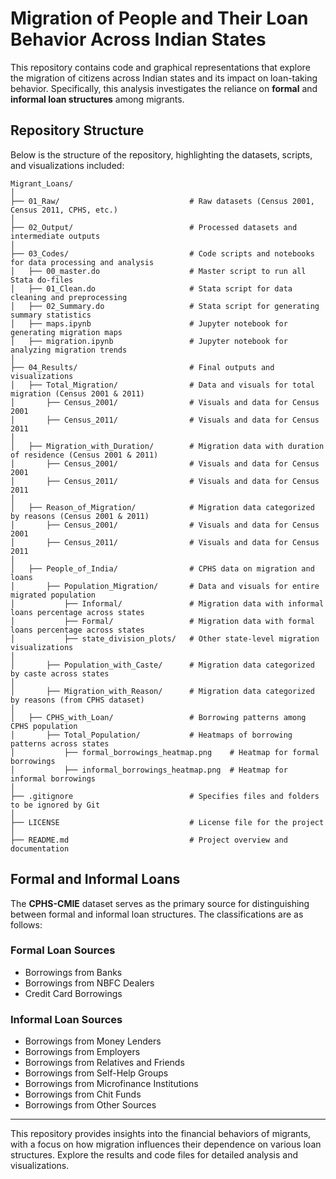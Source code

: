 # Migration of People and Their Loan Behavior Across Indian States

This repository contains code and graphical representations that explore the migration of citizens across Indian states and its impact on loan-taking behavior. Specifically, this analysis investigates the reliance on **formal** and **informal loan structures** among migrants.

## Repository Structure

Below is the structure of the repository, highlighting the datasets, scripts, and visualizations included:

```
Migrant_Loans/
│
├── 01_Raw/                             # Raw datasets (Census 2001, Census 2011, CPHS, etc.)
│
├── 02_Output/                          # Processed datasets and intermediate outputs
│
├── 03_Codes/                           # Code scripts and notebooks for data processing and analysis
│   ├── 00_master.do                    # Master script to run all Stata do-files
│   ├── 01_Clean.do                     # Stata script for data cleaning and preprocessing
│   ├── 02_Summary.do                   # Stata script for generating summary statistics
│   ├── maps.ipynb                      # Jupyter notebook for generating migration maps
│   ├── migration.ipynb                 # Jupyter notebook for analyzing migration trends
│
├── 04_Results/                         # Final outputs and visualizations
│   ├── Total_Migration/                # Data and visuals for total migration (Census 2001 & 2011)
│       ├── Census_2001/                # Visuals and data for Census 2001
│       ├── Census_2011/                # Visuals and data for Census 2011
│
│   ├── Migration_with_Duration/        # Migration data with duration of residence (Census 2001 & 2011)
│       ├── Census_2001/                # Visuals and data for Census 2001
│       ├── Census_2011/                # Visuals and data for Census 2011
│
│   ├── Reason_of_Migration/            # Migration data categorized by reasons (Census 2001 & 2011)
│       ├── Census_2001/                # Visuals and data for Census 2001
│       ├── Census_2011/                # Visuals and data for Census 2011
│
│   ├── People_of_India/                # CPHS data on migration and loans
│       ├── Population_Migration/       # Data and visuals for entire migrated population
│           ├── Informal/               # Migration data with informal loans percentage across states
│           ├── Formal/                 # Migration data with formal loans percentage across states
│           ├── state_division_plots/   # Other state-level migration visualizations
│
│       ├── Population_with_Caste/      # Migration data categorized by caste across states
│
│       ├── Migration_with_Reason/      # Migration data categorized by reasons (from CPHS dataset)
│
│   ├── CPHS_with_Loan/                 # Borrowing patterns among CPHS population
│       ├── Total_Population/           # Heatmaps of borrowing patterns across states
│           ├── formal_borrowings_heatmap.png    # Heatmap for formal borrowings
│           ├── informal_borrowings_heatmap.png  # Heatmap for informal borrowings
│
├── .gitignore                          # Specifies files and folders to be ignored by Git
│
├── LICENSE                             # License file for the project
│
├── README.md                           # Project overview and documentation
```
## Formal and Informal Loans

The **CPHS-CMIE** dataset serves as the primary source for distinguishing between formal and informal loan structures. The classifications are as follows:

### Formal Loan Sources
- Borrowings from Banks  
- Borrowings from NBFC Dealers  
- Credit Card Borrowings  

### Informal Loan Sources
- Borrowings from Money Lenders  
- Borrowings from Employers  
- Borrowings from Relatives and Friends  
- Borrowings from Self-Help Groups  
- Borrowings from Microfinance Institutions  
- Borrowings from Chit Funds  
- Borrowings from Other Sources  

---

This repository provides insights into the financial behaviors of migrants, with a focus on how migration influences their dependence on various loan structures. Explore the results and code files for detailed analysis and visualizations.

